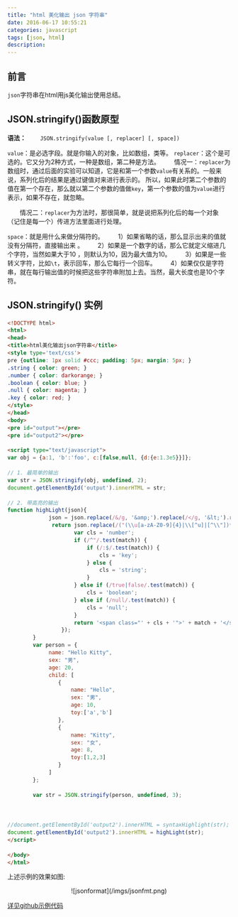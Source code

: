 ```yaml
---
title: "html 美化输出 json 字符串" 
date: 2016-06-17 10:55:21
categories: javascript
tags: [json, html]
description:
---
```


## 前言 
`json`字符串在html用js美化输出使用总结。
<!--more-->


##  JSON.stringify()函数原型

**语法：** 
　　`JSON.stringify(value [, replacer] [, space]) `

`value`：是必选字段。就是你输入的对象，比如数组，类等。 
`replacer`：这个是可选的。它又分为2种方式，一种是数组，第二种是方法。 
　　情况一：`replacer`为数组时，通过后面的实验可以知道，它是和第一个参数`value`有关系的。一般来说，系列化后的结果是通过键值对来进行表示的。 所以，如果此时第二个参数的值在第一个存在，那么就以第二个参数的值做`key`，第一个参数的值为`value`进行表示，如果不存在，就忽略。

　　情况二：`replacer`为方法时，那很简单，就是说把系列化后的每一个对象（记住是每一个）传进方法里面进行处理。 

`space`：就是用什么来做分隔符的。 
　　1）如果省略的话，那么显示出来的值就没有分隔符，直接输出来 。
　　2）如果是一个数字的话，那么它就定义缩进几个字符，当然如果大于10 ，则默认为10，因为最大值为10。
　　3）如果是一些转义字符，比如`\t`，表示回车，那么它每行一个回车。 
　　4）如果仅仅是字符串，就在每行输出值的时候把这些字符串附加上去。当然，最大长度也是10个字符。 

## JSON.stringify() 实例

```html
<!DOCTYPE html>
<html>
<head>
<title>html美化输出json字符串</title>
<style type='text/css'>
pre {outline: 1px solid #ccc; padding: 5px; margin: 5px; }
.string { color: green; }
.number { color: darkorange; }
.boolean { color: blue; }
.null { color: magenta; }
.key { color: red; }
</style>
</head>
<body>
<pre id="output"></pre>
<pre id="output2"></pre>

<script type="text/javascript">
var obj = {a:1, 'b':'foo', c:[false,null, {d:{e:1.3e5}}]};

// 1. 最简单的输出
var str = JSON.stringify(obj, undefined, 2);
document.getElementById('output').innerHTML = str;

// 2. 带高亮的输出
function highLight(json){
			 json = json.replace(/&/g, '&amp;').replace(/</g, '&lt;').replace(/>/g, '&gt;');
			  return json.replace(/("(\\u[a-zA-Z0-9]{4}|\\[^u]|[^\\"])*"(\s*:)?|\b(true|false|null)\b|-?\d+(?:\.\d*)?(?:[eE][+\-]?\d+)?)/g, function (match) {
				     var cls = 'number';
				     if (/^"/.test(match)) {
				         if (/:$/.test(match)) {
				             cls = 'key';
				         } else {
				             cls = 'string';
				         }
				     } else if (/true|false/.test(match)) {
				         cls = 'boolean';
				     } else if (/null/.test(match)) {
				         cls = 'null';
				     }
				     return '<span class="' + cls + '">' + match + '</span>';
				 });
		}
		var person = {
			 name: "Hello Kitty",
			 sex: "男",
			 age: 20,
			 child: [
			 	{
			 		name: "Hello",
					sex: "男",
					age: 10,
					toy:['a','b']
			 	},
			 	{
			 		name: "Kitty",
					sex: "女",
					age: 8,
					toy:[1,2,3]
			 	}
			 ]
		};

		var str = JSON.stringify(person, undefined, 3);

	

//document.getElementById('output2').innerHTML = syntaxHighlight(str);
document.getElementById('output2').innerHTML = highLight(str);
</script>

</body>
</html>
```

上述示例的效果如图:
<center>![jsonformat](/imgs/jsonfmt.png)</center>

[详见github示例代码](https://github.com/researchlab/CodeSnippets/blob/master/json.html)
